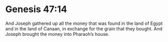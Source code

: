 # Genesis 47:14

And Joseph gathered up all the money that was found in the land of Egypt and in the land of Canaan, in exchange for the grain that they bought. And Joseph brought the money into Pharaoh’s house.
